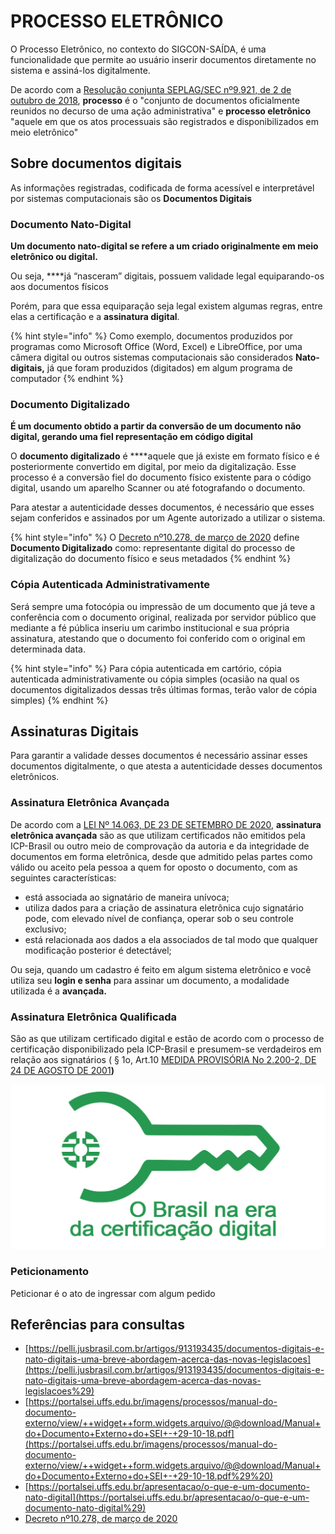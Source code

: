 # PROCESSO ELETRÔNICO

O Processo Eletrônico, no contexto do SIGCON-SAÍDA, é uma funcionalidade que permite ao usuário inserir documentos diretamente no sistema e assiná-los digitalmente.

De acordo com a [Resolução conjunta SEPLAG/SEC nº9.921, de 2 de  outubro de 2018](http://planejamento.mg.gov.br/sites/default/files/documentos/gestao-governamental/gestao-de-ti/sei_1500010014958_2018_97.pdf), **processo** é o "conjunto de documentos oficialmente reunidos no decurso de uma ação administrativa" e **processo eletrônico** "aquele em que os atos processuais são registrados e disponibilizados em meio eletrônico"

## Sobre documentos digitais

As informações registradas, codificada de forma acessível e interpretável por sistemas computacionais são os **Documentos Digitais**

### **Documento Nato-Digital**

**Um documento nato-digital se refere a um criado originalmente em meio eletrônico ou digital.**

Ou seja, ****já “nasceram” digitais, possuem validade legal equiparando-os aos documentos físicos

Porém, para que essa equiparação seja legal existem algumas regras, entre elas a certificação e a **assinatura digital**.

{% hint style="info" %}
Como exemplo, documentos produzidos por programas como Microsoft Office \(Word, Excel\) e LibreOffice, por uma câmera digital ou outros sistemas computacionais são considerados **Nato-digitais,** já que foram produzidos \(digitados\) em algum programa de computador
{% endhint %}

### Documento Digitalizado

**É um documento obtido a partir da conversão de um documento não digital, gerando uma fiel representação em código digital**

O **documento digitalizado** é ****aquele que já existe em formato físico e é posteriormente convertido em digital, por meio da digitalização. Esse processo é a conversão fiel do documento físico existente para o código digital, usando um aparelho Scanner ou até fotografando o documento.

Para atestar a autenticidade desses documentos, é necessário que esses sejam conferidos e assinados por um Agente autorizado a utilizar o sistema.

{% hint style="info" %}
O  [Decreto nº10.278, de março de 2020](http://www.planalto.gov.br/ccivil_03/_ato2019-2022/2020/decreto/D10278.htm) define **Documento Digitalizado** como: representante digital do processo de digitalização do documento físico e seus metadados
{% endhint %}

### Cópia Autenticada Administrativamente

Será sempre uma fotocópia ou impressão de um documento que já teve a conferência com o documento original, realizada por servidor público que mediante a fé pública inseriu um carimbo institucional e sua própria assinatura, atestando que o documento foi conferido com o original em determinada data.

{% hint style="info" %}
Para cópia autenticada em cartório, cópia autenticada administrativamente ou cópia simples \(ocasião na qual os documentos digitalizados dessas três últimas formas, terão valor de cópia simples\)
{% endhint %}

## **Assinaturas Digitais**

Para garantir a validade desses documentos é necessário assinar esses documentos digitalmente, o que atesta a autenticidade desses documentos eletrônicos.

### Assinatura Eletrônica Avançada

 De acordo com a [LEI Nº 14.063, DE 23 DE SETEMBRO DE 2020](http://legislacao.planalto.gov.br/legisla/legislacao.nsf/Viw_Identificacao/lei%2014.063-2020?OpenDocument), **assinatura eletrônica avançada** são as que utilizam certificados não emitidos pela ICP-Brasil ou outro meio de comprovação da autoria e da integridade de documentos em forma eletrônica, desde que admitido pelas partes como válido ou aceito pela pessoa a quem for oposto o documento, com as seguintes características:

* está associada ao signatário de maneira unívoca;
* utiliza dados para a criação de assinatura eletrônica cujo signatário pode, com elevado nível de confiança, operar sob o seu controle exclusivo;
* está relacionada aos dados a ela associados de tal modo que qualquer modificação posterior é detectável;

Ou seja, quando um cadastro é feito em algum sistema eletrônico e você utiliza seu **login e senha** para assinar um documento, a modalidade utilizada é a **avançada.**

### Assinatura Eletrônica Qualificada

São as que utilizam certificado digital e estão de acordo com o processo de certificação disponibilizado pela ICP-Brasil e presumem-se verdadeiros em relação aos signatários \( § 1o, Art.10  [MEDIDA PROVISÓRIA No 2.200-2, DE 24 DE AGOSTO DE 2001](http://legislacao.planalto.gov.br/legisla/legislacao.nsf/Viw_Identificacao/mpv%202.200-2-2001?OpenDocument)**\)**

![](../.gitbook/assets/image%20%28381%29.png)

### 

### Peticionamento

Peticionar é o ato de ingressar com algum pedido



## Referências para consultas

* [https://pelli.jusbrasil.com.br/artigos/913193435/documentos-digitais-e-nato-digitais-uma-breve-abordagem-acerca-das-novas-legislacoes](https://pelli.jusbrasil.com.br/artigos/913193435/documentos-digitais-e-nato-digitais-uma-breve-abordagem-acerca-das-novas-legislacoes%29)
* [https://portalsei.uffs.edu.br/imagens/processos/manual-do-documento-externo/view/++widget++form.widgets.arquivo/@@download/Manual+do+Documento+Externo+do+SEI+-+29-10-18.pdf](https://portalsei.uffs.edu.br/imagens/processos/manual-do-documento-externo/view/++widget++form.widgets.arquivo/@@download/Manual+do+Documento+Externo+do+SEI+-+29-10-18.pdf%29%20)
* [https://portalsei.uffs.edu.br/apresentacao/o-que-e-um-documento-nato-digital](https://portalsei.uffs.edu.br/apresentacao/o-que-e-um-documento-nato-digital%29)
* [Decreto nº10.278, de março de 2020](http://www.planalto.gov.br/ccivil_03/_ato2019-2022/2020/decreto/D10278.htm)

